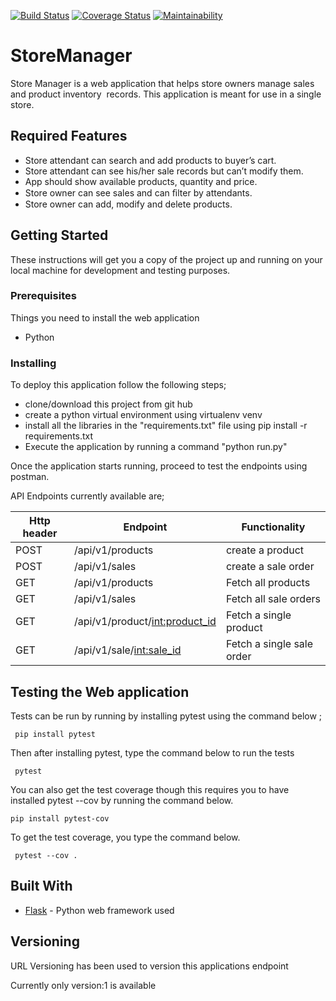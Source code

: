 [![Build Status](https://travis-ci.com/NabunyaLilian/StoreManager.svg?branch=get_all_sales_ft)](https://travis-ci.com/NabunyaLilian/StoreManager)  [![Coverage Status](https://coveralls.io/repos/github/NabunyaLilian/StoreManager/badge.svg?branch=get_all_sales_ft)](https://coveralls.io/github/NabunyaLilian/StoreManager?branch=get_all_sales_ft)  [![Maintainability](https://api.codeclimate.com/v1/badges/79a07349aa2d77166540/maintainability)](https://codeclimate.com/github/NabunyaLilian/StoreManager/maintainability)

# StoreManager

Store Manager is a web application that helps store owners manage sales and product inventory  records. This application is meant for use in a single store. 

	
## Required Features 
- Store attendant can search and add products to buyer’s cart. 
- Store attendant can see his/her sale records but can’t modify them. 
- App should show available products, quantity and price. 
- Store owner can see sales and can ﬁlter by attendants. 
- Store owner can add, modify and delete products. 




## Getting Started

These instructions will get you a copy of the project up and running on your local machine for development and testing purposes. 


### Prerequisites

Things you need to install the web application

* Python 

### Installing

To deploy this application follow the following steps;
* clone/download this project from git hub
* create a python virtual environment using virtualenv  venv 
* install all the libraries in the "requirements.txt" file using pip install -r requirements.txt
* Execute the application by running a command "python run.py"

Once the application starts running, proceed to test the endpoints using postman. 

API Endpoints currently available are;


|__Http header__| __Endpoint__ | __Functionality__ | 
|------|-------------|------------|
|POST|  /api/v1/products       | create a product     |
|POST| /api/v1/sales           | create a sale order| 
|GET|  /api/v1/products        | Fetch all products   |
|GET|  /api/v1/sales           | Fetch all sale orders  |
|GET|  /api/v1/product/<int:product_id>     | Fetch a single product    |
|GET|  /api/v1/sale/<int:sale_id>   | Fetch a single sale order  |




## Testing the Web application

Tests can be run by running by installing pytest using the command below ;
```
 pip install pytest

```

Then after installing pytest, type the command below to run the tests
```
 pytest

```



You can also get the test coverage though this requires you to have installed pytest --cov by running the command below.
```
pip install pytest-cov
```
To get the test coverage, you type the command below.
```
 pytest --cov .
```

## Built With

* [Flask](http://flask.pocoo.org/docs/1.0/) - Python web framework used


## Versioning

URL Versioning has been used to version this applications endpoint 

Currently only version:1 is available 
